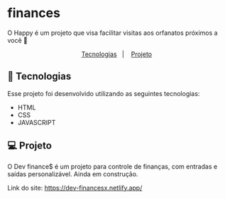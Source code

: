 # finances
 O Happy é um projeto que visa facilitar visitas aos orfanatos próximos a você 💜
 
<p align="center">
  <a href="#rocket-tecnologias">Tecnologias</a>&nbsp;&nbsp;&nbsp;|&nbsp;&nbsp;&nbsp;
  <a href="#-projeto">Projeto</a>&nbsp;&nbsp;&nbsp;
</p>

## 🚀 Tecnologias

Esse projeto foi desenvolvido utilizando as seguintes tecnologias:

- HTML
- CSS
- JAVASCRIPT

## 💻 Projeto

O Dev finance$ é um projeto para controle de finanças, com entradas e saídas personalizável. Ainda em construção.
 
Link do site: https://dev-financesx.netlify.app/
